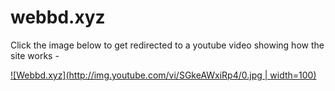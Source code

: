 # webbd.xyz

Click the image below to get redirected to a youtube video showing how the site works - 

[![Webbd.xyz](http://img.youtube.com/vi/SGkeAWxiRp4/0.jpg | width=100)](http://www.youtube.com/watch?v=SGkeAWxiRp4 "Webbd.xyz")
